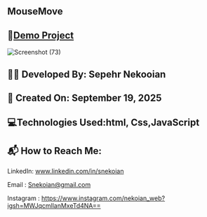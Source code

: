 ## MouseMove

## 🔗[Demo Project](https://sepehrnekooian.github.io/MouseMove/MouseMove.html)

![Screenshot (73)](https://github.com/user-attachments/assets/c373f32d-3fe6-4baa-b1e4-f87b818af3eb)


## 👨‍💻 Developed By: Sepehr Nekooian

## 📅 Created On: September 19, 2025

## 💻Technologies Used:html, Css,JavaScript

## 📬 How to Reach Me:

LinkedIn: www.linkedin.com/in/snekoian

Email : Snekoian@gmail.com

Instagram : https://www.instagram.com/nekoian_web?igsh=MWJqcmllanMxeTd4NA==









